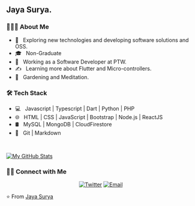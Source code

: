 <h2>Jaya Surya.</h2>

<h3> 👨🏻‍💻 About Me </h3>

- 🤔 &nbsp; Exploring new technologies and developing software solutions and OSS.
- 🎓 &nbsp; Non-Graduate
- 💼 &nbsp; Working as a Software Developer at PTW.
- ✍️ &nbsp; Learning more about Flutter and Micro-controllers.
- 🌱 &nbsp; Gardening and Meditation.

<h3>🛠 Tech Stack</h3>

- 💻 &nbsp; Javascript | Typescript | Dart | Python | PHP
- 🌐 &nbsp; HTML | CSS | JavaScript | Bootstrap | Node.js | ReactJS
- 🛢 &nbsp; MySQL | MongoDB | CloudFirestore
- 🔧 &nbsp; Git | Markdown 

<br/>

[![My GitHub Stats](https://github-readme-stats.vercel.app/api?username=jsuryahyd&show_icons=true)](https://github.com/jsuryahyd)

<h3> 🤝🏻 Connect with Me </h3>

<p align="center">
<a href="https://twitter.com/jaysuryahyd"><img alt="Twitter" src="https://img.shields.io/badge/twitter-jaysuryahyd-blue?style=flat-square&logo=twitter"></a>
<a href="mailto:jaysuryahyd@gmail.com"><img alt="Email" src="https://img.shields.io/badge/Email-jaysuryahyd@gmail.com-blue?style=flat-square&logo=gmail"></a>
</p>

⭐️ From [Jaya Surya](https://github.com/jsuryahyd)
